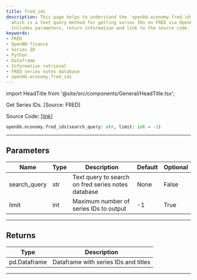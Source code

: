 ```yaml
---
title: fred_ids
description: This page helps to understand the 'openbb.economy.fred_ids' function,
  which is a text query method for getting series IDs on FRED via OpenBB-finance.
  Includes parameters, return information and link to the source code.
keywords:
- FRED
- OpenBB-finance
- Series ID
- Python
- Dataframe
- Information retrieval
- FRED series notes database
- openbb.economy.fred_ids
---
```


import HeadTitle from '@site/src/components/General/HeadTitle.tsx';

<HeadTitle title="fred_ids - Economy - Reference | OpenBB SDK Docs" />

Get Series IDs. [Source: FRED]

Source Code: [[link](https://github.com/OpenBB-finance/OpenBBTerminal/tree/main/openbb_terminal/economy/fred_model.py#L126)]

```python
openbb.economy.fred_ids(search_query: str, limit: int = -1)
```

---

## Parameters

| Name | Type | Description | Default | Optional |
| ---- | ---- | ----------- | ------- | -------- |
| search_query | str | Text query to search on fred series notes database | None | False |
| limit | int | Maximum number of series IDs to output | -1 | True |


---

## Returns

| Type | Description |
| ---- | ----------- |
| pd.Dataframe | Dataframe with series IDs and titles |
---
